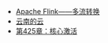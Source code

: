 + [Apache Flink——多流转换](https://www.jianshu.com/p/e13789655376)
+ [云南的云](https://www.jianshu.com/p/178c2133325c)
+ [第425章：核心激活](https://www.jianshu.com/p/91decb56eccc)
